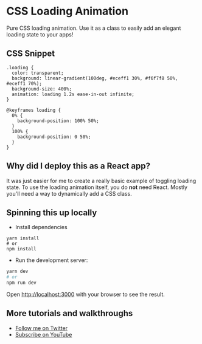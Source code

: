 # CSS Loading Animation
Pure CSS loading animation. Use it as a class to easily add an elegant loading state to your apps!

## CSS Snippet
```
.loading {
  color: transparent;
  background: linear-gradient(100deg, #eceff1 30%, #f6f7f8 50%, #eceff1 70%);
  background-size: 400%;
  animation: loading 1.2s ease-in-out infinite;
}

@keyframes loading {
  0% {
    background-position: 100% 50%;
  }
  100% {
    background-position: 0 50%;
  }
}
```

## Why did I deploy this as a React app?
It was just easier for me to create a really basic example of toggling loading state. To use the loading animation itself, you do **not** need React. Mostly you'll need a way to dynamically add a CSS class.

## Spinning this up locally
* Install dependencies
```
yarn install
# or
npm install
```
* Run the development server:
```bash
yarn dev
# or
npm run dev
```

Open [http://localhost:3000](http://localhost:3000) with your browser to see the result.

## More tutorials and walkthroughs
* [Follow me on Twitter](https://twitter.com/colbyfayock)
* [Subscribe on YouTube](https://www.youtube.com/colbyfayock)
